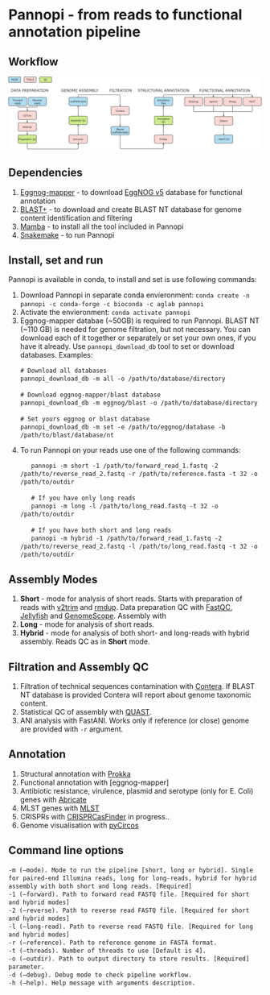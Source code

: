 # Pannopi - from reads to functional annotation pipeline
 
## Workflow
![alt text](./markdown/workflow_pannopi.png)
## Dependencies
1) [Eggnog-mapper](https://github.com/eggnogdb/eggnog-mapper) - to download [EggNOG v5](http://eggnog5.embl.de/#/app/home) database for functional annotation
2) [BLAST+](https://blast.ncbi.nlm.nih.gov/Blast.cgi?PAGE_TYPE=BlastDocs&DOC_TYPE=Download) - to download and create BLAST NT database for genome content identification and filtering
3) [Mamba](https://github.com/mamba-org/mamba) - to install all the tool included in Pannopi
4) [Snakemake](https://snakemake.readthedocs.io/en/stable/index.html) - to run Pannopi
## Install, set and run
Pannopi is available in conda, to install and set is use following commands:
1) Download Pannopi in separate conda envieronment: `conda create -n pannopi -c conda-forge -c bioconda -c aglab pannopi`
2) Activate the envieronment: `conda activate pannopi`
3) Eggnog-mapper databae (~50GB) is required to run Pannopi. BLAST NT (~110 GB) is needed for genome 
   filtration, but not necessary. You can download each of it together or separately or set your own ones, 
   if you have it already. Use `pannopi_download_db` tool to set or download databases. Examples:
   ```
   # Download all databases
   pannopi_download_db -m all -o /path/to/database/directory
  
   # Download eggnog-mapper/blast database 
   pannopi_download_db -m eggnog/blast -o /path/to/database/directory
   
   # Set yours eggnog or blast database
   pannopi_download_db -m set -e /path/to/eggnog/database -b /path/to/blast/database/nt
   ```
4) To run Pannopi on your reads use one of the following commands: 
   ```# If you have only short reads
      pannopi -m short -1 /path/to/forward_read_1.fastq -2 /path/to/reverse_read_2.fastq -r /path/to/reference.fasta -t 32 -o /path/to/outdir
      
      # If you have only long reads
      pannopi -m long -l /path/to/long_read.fastq -t 32 -o /path/to/outdir
      
      # If you have both short and long reads
      pannopi -m hybrid -1 /path/to/forward_read_1.fastq -2 /path/to/reverse_read_2.fastq -l /path/to/long_read.fastq -t 32 -o /path/to/outdir
      ```

## Assembly Modes
1) **Short** - mode for analysis of short reads. Starts with preparation of reads with [v2trim]() and [rmdup](). 
   Data preparation QC with [FastQC](), [Jellyfish]() and [GenomeScope](). Assembly with  
2) **Long** - mode for analysis of short reads. 
3) **Hybrid** - mode for analysis of both short- and long-reads with hybrid assembly. Reads QC as in **Short** mode.

## Filtration and Assembly QC
1) Filtration of technical sequences contamination with [Contera](). If BLAST NT database is provided Contera will report 
   about genome taxonomic content.
2) Statistical QC of assembly with [QUAST]().
3) ANI analysis with FastANI. Works only if reference (or close) genome are provided with `-r` argument.

## Annotation
1) Structural annotation with [Prokka]()
2) Functional annotation with [eggnog-mapper]
3) Antibiotic resistance, virulence, plasmid and serotype (only for E. Coli) genes with [Abricate]()
4) MLST genes with [MLST]()
5) CRISPRs with [CRISPRCasFinder]() in progress..
6) Genome visualisation with [pyCircos]()

## Command line options 

```
-m (–mode). Mode to run the pipeline [short, long or hybrid]. Single
for paired-end Illumina reads, long for long-reads, hybrid for hybrid
assembly with both short and long reads. [Required]
-1 (–forward). Path to forward read FASTQ file. [Required for short and hybrid modes]
-2 (–reverse). Path to reverse read FASTQ file. [Required for short and hybrid modes]
-l (–long-read). Path to reverse read FASTQ file. [Required for long and hybrid modes]
-r (–reference). Path to reference genome in FASTA format.
-t (–threads). Number of threads to use [Default is 4].
-o (–outdir). Path to output directory to store results. [Required]
parameter.
-d (–debug). Debug mode to check pipeline workflow.
-h (–help). Help message with arguments description.
```
